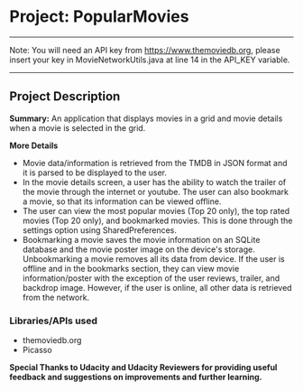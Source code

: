 # Project: PopularMovies 


***************************************************************************************************************************
Note: You will need an API key from https://www.themoviedb.org, please insert your key in MovieNetworkUtils.java at line 14 
in the API_KEY variable.  
***************************************************************************************************************************

## Project Description

**Summary:** An application that displays movies in a grid and movie details when a movie is selected in the grid.

**More Details**
- Movie data/information is retrieved from the TMDB in JSON format and it is parsed to be displayed to the user. 
- In the movie details screen, a user has the ability to watch the trailer of the movie through the internet or youtube. The user can also 
  bookmark a movie, so that its information can be viewed offline. 
- The user can view the most popular movies (Top 20 only), the top rated movies (Top 20 only), and bookmarked movies. This is done through   the settings option using SharedPreferences.    
- Bookmarking a movie saves the movie information on an SQLite database and the movie poster image on the device's storage. Unbookmarking a   movie removes all its data from device. If the user is offline and in the bookmarks section, they can view movie information/poster with   the exception of the user reviews, trailer, and backdrop image. However, if the user is online, all other data is retrieved from the       network.  

### Libraries/APIs used 

- themoviedb.org 
- Picasso 

**Special Thanks to Udacity and Udacity Reviewers for providing useful feedback and suggestions on improvements and further learning.**
